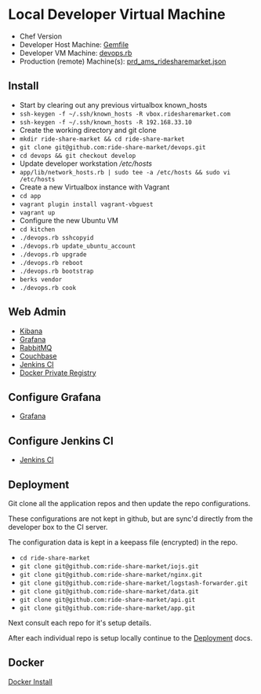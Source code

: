# Local Developer Virtual Machine

- Chef Version
- Developer Host Machine: [Gemfile](../Gemfile)
- Developer VM Machine: [devops.rb](../app/kitchen/devops.rb)
- Production (remote) Machine(s): [prd_ams_ridesharemarket.json](../app/kitchen/data_bags/network/prd_ams_ridesharemarket.json)


## Install

- Start by clearing out any previous virtualbox known_hosts
- `ssh-keygen -f ~/.ssh/known_hosts -R vbox.ridesharemarket.com`
- `ssh-keygen -f ~/.ssh/known_hosts -R 192.168.33.10`
- Create the working directory and git clone
- `mkdir ride-share-market && cd ride-share-market`
- `git clone git@github.com:ride-share-market/devops.git`
- `cd devops && git checkout develop`
- Update developer workstation */etc/hosts*
- `app/lib/network_hosts.rb | sudo tee -a /etc/hosts && sudo vi /etc/hosts`
- Create a new Virtualbox instance with Vagrant
- `cd app`
- `vagrant plugin install vagrant-vbguest`
- `vagrant up`
- Configure the new Ubuntu VM
- `cd kitchen`
- `./devops.rb sshcopyid`
- `./devops.rb update_ubuntu_account`
- `./devops.rb upgrade`
- `./devops.rb reboot`
- `./devops.rb bootstrap`
- `berks vendor`
- `./devops.rb cook`

## Web Admin

- [Kibana](http://192.168.33.10:5601)
- [Grafana](http://192.168.33.10:3000)
- [RabbitMQ](http://192.168.33.10:15672)
- [Couchbase](http://192.168.33.10:8091)
- [Jenkins CI](http://192.168.33.10:8081)
- [Docker Private Registry](http://192.168.33.10:9001)

## Configure Grafana

- [Grafana](grafana.md)

## Configure Jenkins CI

- [Jenkins CI](jenkins-ci.md)

## Deployment

Git clone all the application repos and then update the repo configurations.

These configurations are not kept in github, but are sync'd directly from the developer box to the CI server.

The configuration data is kept in a keepass file (encrypted) in the repo.

- `cd ride-share-market`
- `git clone git@github.com:ride-share-market/iojs.git`
- `git clone git@github.com:ride-share-market/nginx.git`
- `git clone git@github.com:ride-share-market/logstash-forwarder.git`
- `git clone git@github.com:ride-share-market/data.git`
- `git clone git@github.com:ride-share-market/api.git`
- `git clone git@github.com:ride-share-market/app.git`

Next consult each repo for it's setup details.

After each individual repo is setup locally continue to the [Deployment](deployment.md) docs.

## Docker

[Docker Install](../docs/docker/README.md)
